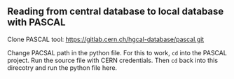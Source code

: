 ## Reading from central database to local database with PASCAL
Clone PASCAL tool: https://gitlab.cern.ch/hgcal-database/pascal.git

Change PACSAL path in the python file. For this to work, `cd` into the PASCAL project. Run the source file with CERN credentials. Then `cd` back into this direcotry and run the python file here.
